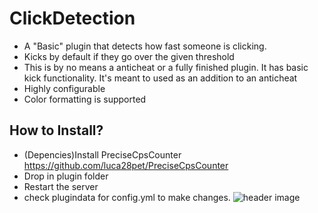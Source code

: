 # ClickDetection
- A "Basic" plugin that detects how fast someone is clicking.
- Kicks by default if they go over the given threshold 
- This is by no means a anticheat or a fully finished plugin. It has basic kick functionality. It's meant to used as an addition to an anticheat
- Highly configurable
- Color formatting is supported

## How to Install?

* (Depencies)Install PreciseCpsCounter  https://github.com/luca28pet/PreciseCpsCounter
* Drop in plugin folder
* Restart the server
* check plugindata for config.yml to make changes.
![header image](https://github.com/Ignaciox/ClickDetection/blob/main/example.png)
